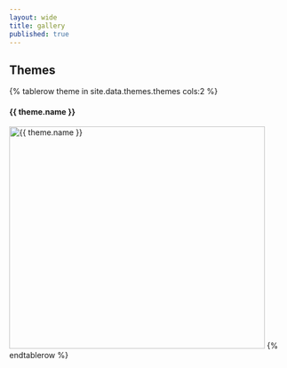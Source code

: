 ```yaml
---
layout: wide
title: gallery
published: true
---
```

## Themes

<table style="cellspacing: 20px;">
{% tablerow theme in site.data.themes.themes cols:2 %}
  <h4>{{ theme.name }} </h4>
    <a href="themes/{{ theme.name }}"><img src="themes/{{ theme.name }}/sequence-ex.svg" width="460" height="400" title="{{ theme.name }}" alt="{{ theme.name }}" style="background-color: {{ theme.background }}"></a>
{% endtablerow %}
  </table>

